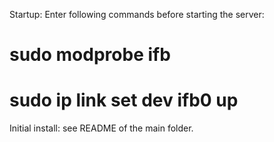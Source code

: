 Startup:
Enter following commands before starting the server:
# sudo modprobe ifb
# sudo ip link set dev ifb0 up

Initial install:
see README of the main folder.